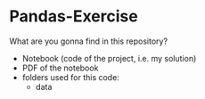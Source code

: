 # Pandas-Exercise
What are you gonna find in this repository?
 - Notebook (code of the project, i.e. my solution)
- PDF of the notebook
- folders used for this code:
  * data
